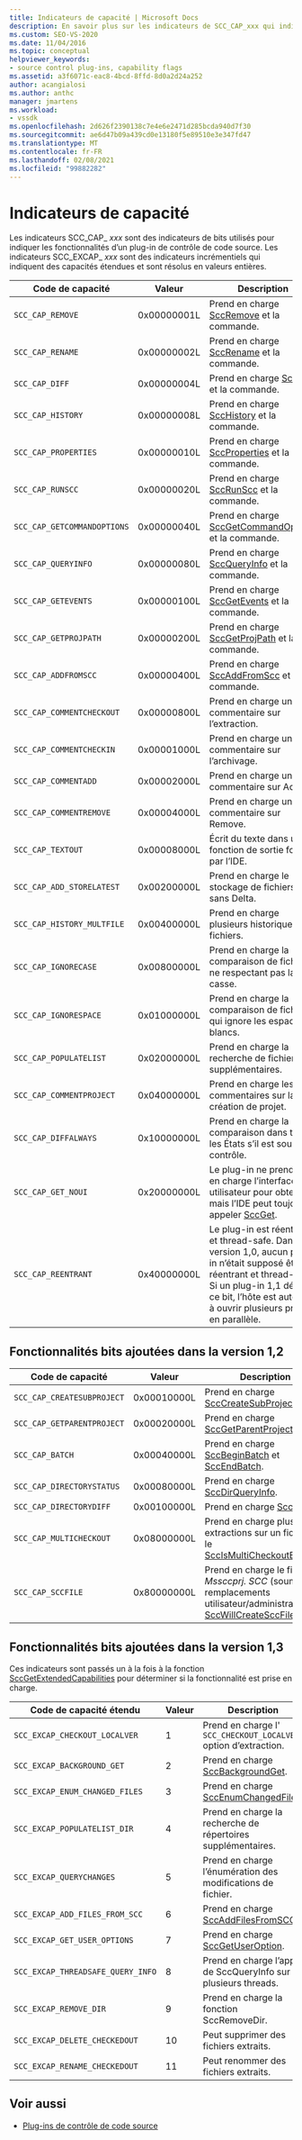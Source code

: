 ```yaml
---
title: Indicateurs de capacité | Microsoft Docs
description: En savoir plus sur les indicateurs de SCC_CAP_xxx qui indiquent les fonctionnalités d’un plug-in de contrôle de code source et les indicateurs SCC_EXCAP_xxx qui indiquent des fonctionnalités étendues.
ms.custom: SEO-VS-2020
ms.date: 11/04/2016
ms.topic: conceptual
helpviewer_keywords:
- source control plug-ins, capability flags
ms.assetid: a3f6071c-eac8-4bcd-8ffd-8d0a2d24a252
author: acangialosi
ms.author: anthc
manager: jmartens
ms.workload:
- vssdk
ms.openlocfilehash: 2d626f2390138c7e4e6e2471d285bcda940d7f30
ms.sourcegitcommit: ae6d47b09a439cd0e13180f5e89510e3e347fd47
ms.translationtype: MT
ms.contentlocale: fr-FR
ms.lasthandoff: 02/08/2021
ms.locfileid: "99882282"
---
```

# <a name="capability-flags"></a>Indicateurs de capacité
Les indicateurs SCC_CAP_ *xxx* sont des indicateurs de bits utilisés pour indiquer les fonctionnalités d’un plug-in de contrôle de code source. Les indicateurs SCC_EXCAP_ *xxx* sont des indicateurs incrémentiels qui indiquent des capacités étendues et sont résolus en valeurs entières.

|Code de capacité|Valeur|Description|
|---------------------|-----------|-----------------|
|`SCC_CAP_REMOVE`|0x00000001L|Prend en charge [SccRemove](../extensibility/sccremove-function.md) et la commande.|
|`SCC_CAP_RENAME`|0x00000002L|Prend en charge [SccRename](../extensibility/sccrename-function.md) et la commande.|
|`SCC_CAP_DIFF`|0x00000004L|Prend en charge [SccDiff](../extensibility/sccdiff-function.md) et la commande.|
|`SCC_CAP_HISTORY`|0x00000008L|Prend en charge [SccHistory](../extensibility/scchistory-function.md) et la commande.|
|`SCC_CAP_PROPERTIES`|0x00000010L|Prend en charge [SccProperties](../extensibility/sccproperties-function.md) et la commande.|
|`SCC_CAP_RUNSCC`|0x00000020L|Prend en charge [SccRunScc](../extensibility/sccrunscc-function.md) et la commande.|
|`SCC_CAP_GETCOMMANDOPTIONS`|0x00000040L|Prend en charge [SccGetCommandOptions](../extensibility/sccgetcommandoptions-function.md) et la commande.|
|`SCC_CAP_QUERYINFO`|0x00000080L|Prend en charge [SccQueryInfo](../extensibility/sccqueryinfo-function.md) et la commande.|
|`SCC_CAP_GETEVENTS`|0x00000100L|Prend en charge [SccGetEvents](../extensibility/sccgetevents-function.md) et la commande.|
|`SCC_CAP_GETPROJPATH`|0x00000200L|Prend en charge [SccGetProjPath](../extensibility/sccgetprojpath-function.md) et la commande.|
|`SCC_CAP_ADDFROMSCC`|0x00000400L|Prend en charge [SccAddFromScc](../extensibility/sccaddfromscc-function.md) et la commande.|
|`SCC_CAP_COMMENTCHECKOUT`|0x00000800L|Prend en charge un commentaire sur l’extraction.|
|`SCC_CAP_COMMENTCHECKIN`|0x00001000L|Prend en charge un commentaire sur l’archivage.|
|`SCC_CAP_COMMENTADD`|0x00002000L|Prend en charge un commentaire sur Add.|
|`SCC_CAP_COMMENTREMOVE`|0x00004000L|Prend en charge un commentaire sur Remove.|
|`SCC_CAP_TEXTOUT`|0x00008000L|Écrit du texte dans une fonction de sortie fournie par l’IDE.|
|`SCC_CAP_ADD_STORELATEST`|0x00200000L|Prend en charge le stockage de fichiers sans Delta.|
|`SCC_CAP_HISTORY_MULTFILE`|0x00400000L|Prend en charge plusieurs historiques de fichiers.|
|`SCC_CAP_IGNORECASE`|0x00800000L|Prend en charge la comparaison de fichiers ne respectant pas la casse.|
|`SCC_CAP_IGNORESPACE`|0x01000000L|Prend en charge la comparaison de fichiers qui ignore les espaces blancs.|
|`SCC_CAP_POPULATELIST`|0x02000000L|Prend en charge la recherche de fichiers supplémentaires.|
|`SCC_CAP_COMMENTPROJECT`|0x04000000L|Prend en charge les commentaires sur la création de projet.|
|`SCC_CAP_DIFFALWAYS`|0x10000000L|Prend en charge la comparaison dans tous les États s’il est sous contrôle.|
|`SCC_CAP_GET_NOUI`|0x20000000L|Le plug-in ne prend pas en charge l’interface utilisateur pour obtenir, mais l’IDE peut toujours appeler [SccGet](../extensibility/sccget-function.md).|
|`SCC_CAP_REENTRANT`|0x40000000L|Le plug-in est réentrant et thread-safe. Dans la version 1,0, aucun plug-in n’était supposé être réentrant et thread-safe. Si un plug-in 1,1 définit ce bit, l’hôte est autorisé à ouvrir plusieurs projets en parallèle.|

## <a name="capability-bits-added-in-version-12"></a>Fonctionnalités bits ajoutées dans la version 1,2

|Code de capacité|Valeur|Description|
|---------------------|-----------|-----------------|
|`SCC_CAP_CREATESUBPROJECT`|0x00010000L|Prend en charge [SccCreateSubProject](../extensibility/scccreatesubproject-function.md).|
|`SCC_CAP_GETPARENTPROJECT`|0x00020000L|Prend en charge [SccGetParentProjectPath](../extensibility/sccgetparentprojectpath-function.md).|
|`SCC_CAP_BATCH`|0x00040000L|Prend en charge [SccBeginBatch](../extensibility/sccbeginbatch-function.md) et [SccEndBatch](../extensibility/sccendbatch-function.md).|
|`SCC_CAP_DIRECTORYSTATUS`|0x00080000L|Prend en charge [SccDirQueryInfo](../extensibility/sccdirqueryinfo-function.md).|
|`SCC_CAP_DIRECTORYDIFF`|0x00100000L|Prend en charge [SccDirDiff](../extensibility/sccdirdiff-function.md).|
|`SCC_CAP_MULTICHECKOUT`|0x08000000L|Prend en charge plusieurs extractions sur un fichier et le [SccIsMultiCheckoutEnabled](../extensibility/sccismulticheckoutenabled-function.md).|
|`SCC_CAP_SCCFILE`|0x80000000L|Prend en charge le fichier *Mssccprj. SCC* (soumis aux remplacements utilisateur/administrateur) et [SccWillCreateSccFile](../extensibility/sccwillcreatesccfile-function.md).|

## <a name="capability-bits-added-in-version-13"></a>Fonctionnalités bits ajoutées dans la version 1,3
 Ces indicateurs sont passés un à la fois à la fonction [SccGetExtendedCapabilities](../extensibility/sccgetextendedcapabilities-function.md) pour déterminer si la fonctionnalité est prise en charge.

|Code de capacité étendu|Valeur|Description|
|------------------------------|-----------|-----------------|
|`SCC_EXCAP_CHECKOUT_LOCALVER`|1|Prend en charge l' `SCC_CHECKOUT_LOCALVER` option d’extraction.|
|`SCC_EXCAP_BACKGROUND_GET`|2|Prend en charge [SccBackgroundGet](../extensibility/sccbackgroundget-function.md).|
|`SCC_EXCAP_ENUM_CHANGED_FILES`|3|Prend en charge [SccEnumChangedFiles](../extensibility/sccenumchangedfiles-function.md).|
|`SCC_EXCAP_POPULATELIST_DIR`|4|Prend en charge la recherche de répertoires supplémentaires.|
|`SCC_EXCAP_QUERYCHANGES`|5|Prend en charge l’énumération des modifications de fichier.|
|`SCC_EXCAP_ADD_FILES_FROM_SCC`|6|Prend en charge [SccAddFilesFromSCC](../extensibility/sccaddfilesfromscc-function.md).|
|`SCC_EXCAP_GET_USER_OPTIONS`|7|Prend en charge [SccGetUserOption](../extensibility/sccgetuseroption-function.md).|
|`SCC_EXCAP_THREADSAFE_QUERY_INFO`|8|Prend en charge l’appel de SccQueryInfo sur plusieurs threads.|
|`SCC_EXCAP_REMOVE_DIR`|9|Prend en charge la fonction SccRemoveDir.|
|`SCC_EXCAP_DELETE_CHECKEDOUT`|10|Peut supprimer des fichiers extraits.|
|`SCC_EXCAP_RENAME_CHECKEDOUT`|11|Peut renommer des fichiers extraits.|

## <a name="see-also"></a>Voir aussi
- [Plug-ins de contrôle de code source](../extensibility/source-control-plug-ins.md)
